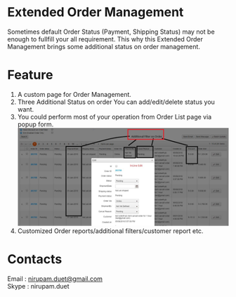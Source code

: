 # Extended Order Management
   Sometimes default Order Status (Payment, Shipping Status) may not be enough to fullfill your all requirement.
   This why this Extended Order Management brings some additional status on order management.

# Feature

1. A custom page for Order Management.
2. Three Additional Status on order
   You can add/edit/delete status you want.   
3. You could perform most of your operation from Order List page via popup form.
   ![alt text](https://raw.githubusercontent.com/nirupamduet/profile/master/images/orderlist.jpg)   
3. Customized Order reports/additional filters/customer report etc.
      
# Contacts

Email : nirupam.duet@gmail.com
</br>
Skype : nirupam.duet
